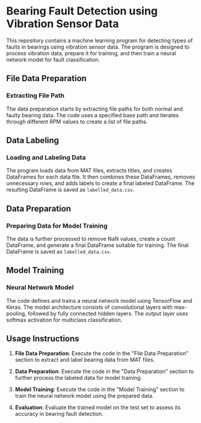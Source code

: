 # Bearing Fault Detection using Vibration Sensor Data

This repository contains a machine learning program for detecting types of faults in bearings using vibration sensor data. The program is designed to process vibration data, prepare it for training, and then train a neural network model for fault classification.

## File Data Preparation

### Extracting File Path

The data preparation starts by extracting file paths for both normal and faulty bearing data. The code uses a specified base path and iterates through different RPM values to create a list of file paths.

## Data Labeling

### Loading and Labeling Data

The program loads data from MAT files, extracts titles, and creates DataFrames for each data file. It then combines these DataFrames, removes unnecessary rows, and adds labels to create a final labeled DataFrame. The resulting DataFrame is saved as `labelled_data.csv`.

## Data Preparation

### Preparing Data for Model Training

The data is further processed to remove NaN values, create a count DataFrame, and generate a final DataFrame suitable for training. The final DataFrame is saved as `labelled_data.csv`.

## Model Training

### Neural Network Model

The code defines and trains a neural network model using TensorFlow and Keras. The model architecture consists of convolutional layers with max-pooling, followed by fully connected hidden layers. The output layer uses softmax activation for multiclass classification.

## Usage Instructions

1. **File Data Preparation**: Execute the code in the "File Data Preparation" section to extract and label bearing data from MAT files.

2. **Data Preparation**: Execute the code in the "Data Preparation" section to further process the labeled data for model training.

3. **Model Training**: Execute the code in the "Model Training" section to train the neural network model using the prepared data.

4. **Evaluation**: Evaluate the trained model on the test set to assess its accuracy in bearing fault detection.



